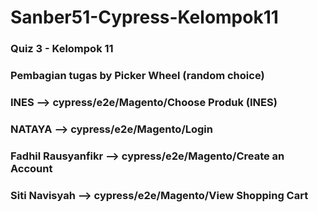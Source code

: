 # Sanber51-Cypress-Kelompok11
### Quiz 3 - Kelompok 11
### Pembagian tugas by Picker Wheel (random choice)
###
### INES --> cypress/e2e/Magento/Choose Produk (INES)
### NATAYA --> cypress/e2e/Magento/Login
### Fadhil Rausyanfikr --> cypress/e2e/Magento/Create an Account
### Siti Navisyah --> cypress/e2e/Magento/View Shopping Cart
